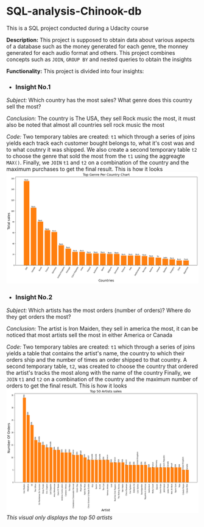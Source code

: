 # SQL-analysis-Chinook-db

This is a SQL project conducted during a Udacity course

**Description:** This project is supposed to obtain data about various aspects of a database such as the money generated for each genre, the monney generated for each audio format and others. 
This project combines concepts such as `JOIN`, `GROUP BY` and nested queries to obtain the insights

**Functionality:** 
This project is divided into four insights:
- ### Insight No.1
_Subject:_ Which country has the most sales? What genre does this country sell the most?

_Conclusion:_ The country is The USA, they sell Rock music the most, it must also be noted that almost all countries sell rock music the most

_Code:_ Two temporary tables are created: `t1` which through a series of joins yields each track each customer bought belongs to, what it's cost was and to what coutnry it was shipped. We also create a second temporary table `t2` to choose the genre that sold the most from the `t1` using the aggreagte `MAX()`.
Finally, we `JOIN` `t1` and `t2` on a combination of the country and the maximum purchases to get the final result. This is how it looks
![This is an image](https://github.com/ZiadHany248/SQL-analysis-Chinook-db/blob/9b8bc499d093140b9d6d34b8a205e4c9933d7c34/first%20insight.png)



- ### Insight No.2
_Subject:_ Which artists has the most orders (number of orders)? Where do they get orders the most?

_Conclusion:_ The artist is Iron Maiden, they sell in america the most, it can be noticed that most artists sell the most in either America or Canada

_Code:_ Two temporary tables are created: `t1` which through a series of joins yields a table that contains the artist's name, the country to which their orders ship and the number of times an order shipped to that country. A second temporary table, `t2`, was created to choose the country that ordered the artist's tracks the most along with the name of the country 
Finally, we `JOIN` `t1` and `t2` on a combination of the country and the maximum number of orders to get the final result. This is how it looks
![This is an image](https://github.com/ZiadHany248/SQL-analysis-Chinook-db/blob/b364a8dd6e9282aa480c5f8d7db55fd30ef69b89/second%20insight.png)
_This visual only displays the top 50 artists_

